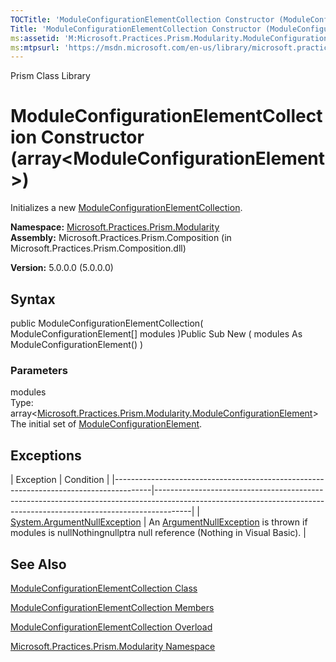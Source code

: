 ```yaml
---
TOCTitle: 'ModuleConfigurationElementCollection Constructor (ModuleConfigurationElement[])'
Title: 'ModuleConfigurationElementCollection Constructor (ModuleConfigurationElement[]) (Microsoft.Practices.Prism.Modularity)'
ms:assetid: 'M:Microsoft.Practices.Prism.Modularity.ModuleConfigurationElementCollection.\#ctor(Microsoft.Practices.Prism.Modularity.ModuleConfigurationElement[])'
ms:mtpsurl: 'https://msdn.microsoft.com/en-us/library/microsoft.practices.prism.modularity.moduleconfigurationelementcollection.moduleconfigurationelementcollection(v=pandp.50)'
---
```


Prism Class Library

ModuleConfigurationElementCollection Constructor (array&lt;ModuleConfigurationElement&gt;)
====================================================================================================

Initializes a new [ModuleConfigurationElementCollection](https://msdn.microsoft.com/library/microsoft.practices.prism.modularity.moduleconfigurationelementcollection).

**Namespace:** [Microsoft.Practices.Prism.Modularity](https://msdn.microsoft.com/library/microsoft.practices.prism.modularity)
**Assembly:** Microsoft.Practices.Prism.Composition (in Microsoft.Practices.Prism.Composition.dll)

**Version:** 5.0.0.0 (5.0.0.0)

## Syntax


public ModuleConfigurationElementCollection( ModuleConfigurationElement[] modules )Public Sub New ( modules As ModuleConfigurationElement() )

### Parameters

modules  
Type: array&lt;[Microsoft.Practices.Prism.Modularity.ModuleConfigurationElement](https://msdn.microsoft.com/library/microsoft.practices.prism.modularity.moduleconfigurationelement)&gt;
The initial set of [ModuleConfigurationElement](https://msdn.microsoft.com/library/microsoft.practices.prism.modularity.moduleconfigurationelement).

Exceptions
----------

<span id="exceptionsToggle"></span>
| Exception                                                                             | Condition                                                                                                                                                           |
|---------------------------------------------------------------------------------------|---------------------------------------------------------------------------------------------------------------------------------------------------------------------|
| [System.ArgumentNullException](http://msdn.microsoft.com/en-us/library/27426hcy) | An [ArgumentNullException](http://msdn.microsoft.com/en-us/library/27426hcy) is thrown if modules is nullNothingnullptra null reference (Nothing in Visual Basic). |

See Also
--------


[ModuleConfigurationElementCollection Class](https://msdn.microsoft.com/library/microsoft.practices.prism.modularity.moduleconfigurationelementcollection)

[ModuleConfigurationElementCollection Members](https://msdn.microsoft.com/allmembers.t:microsoft.practices.prism.modularity.moduleconfigurationelementcollection)

[ModuleConfigurationElementCollection Overload](https://msdn.microsoft.com/overload:microsoft.practices.prism.modularity.moduleconfigurationelementcollection.)

[Microsoft.Practices.Prism.Modularity Namespace](https://msdn.microsoft.com/library/microsoft.practices.prism.modularity)
